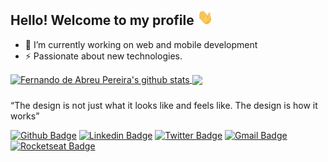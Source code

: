 ## Hello! Welcome to my profile <img style="margin: 0 auto" src="https://github.com/ABSphreak/ABSphreak/blob/master/gifs/Hi.gif" height="25">

- 🔭 I’m currently working on web and mobile development
- ⚡ Passionate about new technologies.

<a href="https://github.com/anuraghazra/github-readme-stats">
  <img align="center" src="https://github-readme-stats.vercel.app/api?username=fernandodeabreupereira&show_icons=true&count_private=true" alt="Fernando de Abreu Pereira's github stats" />
</a>
<a href="https://github.com/anuraghazra/github-readme-stats">
  <img align="center" src="https://github-readme-stats.vercel.app/api/top-langs/?username=fernandodeabreupereira&layout=compact" />
</a>

<br>

<p align="left" style="padding-top: 10px;">“The design is not just what it looks like and feels like. The design is how it works”</p>

[![Github Badge](https://img.shields.io/badge/-Github-000?style=flat-square&logo=Github&logoColor=white&link=https://github.com/fernandodeabreupereira)](https://github.com/fernandodeabreupereira)
[![Linkedin Badge](https://img.shields.io/badge/-LinkedIn-blue?style=flat-square&logo=Linkedin&logoColor=white&link=https://www.linkedin.com/in/fernandoabreupereira/)](https://www.linkedin.com/in/fernandoabreupereira/)
[![Twitter Badge](https://img.shields.io/badge/-Twitter-1ca0f1?style=flat-square&labelColor=1ca0f1&logo=twitter&logoColor=white&link=https://twitter.com/FernandoAbreuP)](https://twitter.com/FernandoAbreuP)
[![Gmail Badge](https://img.shields.io/badge/-Gmail-c14438?style=flat-square&logo=Gmail&logoColor=white&link=mailto:fernandodeabreupereira@gmail.com)](mailto:fernandodeabreupereira@gmail.com)
[![Rocketseat Badge](https://img.shields.io/badge/-Rocketseat-%237159c1?style=flat-square&logo=apache-rocketmq&logoColor=white&link=https://app.rocketseat.com.br/me/fernando-de-abreu-pereira-1591112479)](https://app.rocketseat.com.br/me/fernando-de-abreu-pereira-1591112479)
